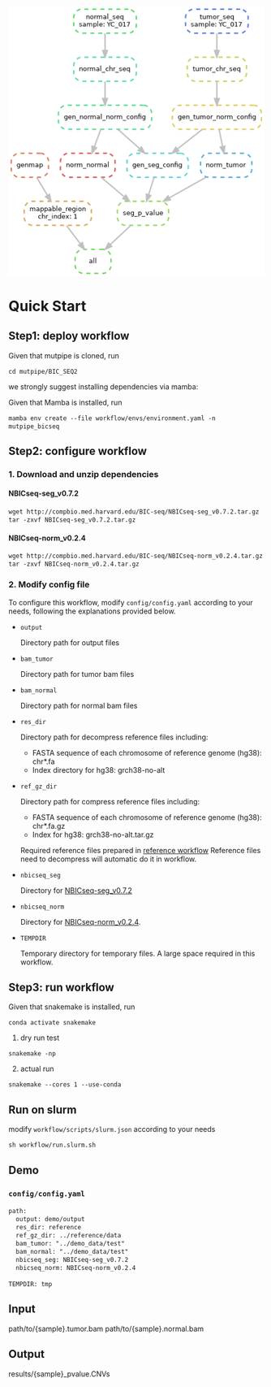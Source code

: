 ![BIC_SEQ2](https://github.com/douymLab/mutpipe/blob/main/BIC_SEQ2/dag.png)

# Quick Start

## Step1: deploy workflow

Given that mutpipe is cloned, run

```{bash}
cd mutpipe/BIC_SEQ2
```

we strongly suggest installing dependencies via mamba:

Given that Mamba is installed, run

```{bash}
mamba env create --file workflow/envs/environment.yaml -n mutpipe_bicseq
```

## Step2: configure workflow

### 1. Download and unzip dependencies

#### NBICseq-seg_v0.7.2

```{bash}
wget http://compbio.med.harvard.edu/BIC-seq/NBICseq-seg_v0.7.2.tar.gz
tar -zxvf NBICseq-seg_v0.7.2.tar.gz
```

#### NBICseq-norm_v0.2.4

```{bash}
wget http://compbio.med.harvard.edu/BIC-seq/NBICseq-norm_v0.2.4.tar.gz
tar -zxvf NBICseq-norm_v0.2.4.tar.gz
```

### 2. Modify config file

To configure this workflow, modify `config/config.yaml` according to your needs, following the explanations provided below.

-   `output`

    Directory path for output files

-   `bam_tumor`

    Directory path for tumor bam files

-   `bam_normal`

    Directory path for normal bam files

-   `res_dir`

    Directory path for decompress reference files including:

    -   FASTA sequence of each chromosome of reference genome (hg38): chr\*.fa
    -   Index directory for hg38: grch38-no-alt

-   `ref_gz_dir`

    Directory path for compress reference files including:

    -   FASTA sequence of each chromosome of reference genome (hg38): chr\*.fa.gz
    -   Index for hg38: grch38-no-alt.tar.gz
    
    Required reference files prepared in [reference workflow](reference/readme.md)
    Reference files need to decompress will automatic do it in workflow.

-   `nbicseq_seg`

    Directory for [NBICseq-seg_v0.7.2](#nbicseq-seg_v072)

-   `nbicseq_norm`

    Directory for [NBICseq-norm_v0.2.4](#nbicseq-norm_v024).

-   `TEMPDIR`

    Temporary directory for temporary files. A large space required in this workflow.

## Step3: run workflow

Given that snakemake is installed, run

```{bash}
conda activate snakemake
```

1.  dry run test

```{bash}
snakemake -np
```

2.  actual run

```{bash}
snakemake --cores 1 --use-conda
```

## Run on slurm

modify `workflow/scripts/slurm.json` according to your needs

```{bash}
sh workflow/run.slurm.sh
```

## Demo

### `config/config.yaml`

```{yaml}
path:
  output: demo/output
  res_dir: reference
  ref_gz_dir: ../reference/data
  bam_tumor: "../demo_data/test"
  bam_normal: "../demo_data/test"
  nbicseq_seg: NBICseq-seg_v0.7.2
  nbicseq_norm: NBICseq-norm_v0.2.4

TEMPDIR: tmp
```

## Input

path/to/{sample}.tumor.bam
path/to/{sample}.normal.bam

## Output

results/{sample}\_pvalue.CNVs
